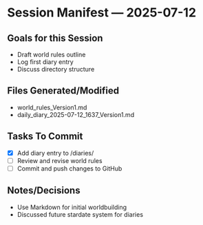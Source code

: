 # Session Manifest — 2025-07-12

## Goals for this Session
- Draft world rules outline
- Log first diary entry
- Discuss directory structure

## Files Generated/Modified
- world_rules_Version1.md
- daily_diary_2025-07-12_1637_Version1.md

## Tasks To Commit
- [x] Add diary entry to /diaries/
- [ ] Review and revise world rules
- [ ] Commit and push changes to GitHub

## Notes/Decisions
- Use Markdown for initial worldbuilding
- Discussed future stardate system for diaries